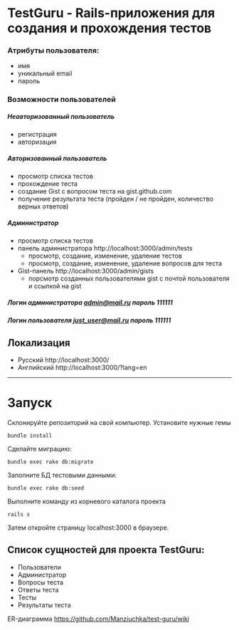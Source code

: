 # TestGuru - Rails-приложения для создания и прохождения тестов

### Атрибуты пользователя:
 - имя
 - уникальный email
 - пароль

### Возможности пользователей
##### Неавторизованный пользователь
 - регистрация
 - авторизация
##### Авторизованный пользователь
 - просмотр списка тестов
 - прохождение теста
 - создание Gist с вопросом теста на gist.github.com
 - получение результата теста (пройден / не пройден, количество верных ответов)
##### Администратор
 - просмотр списка тестов
 - панель администратора http://localhost:3000/admin/tests
    - просмотр, создание, изменение, удаление тестов
    - просмотр, создание, изменение, удаление вопросов для теста  
 - Gist-панель http://localhost:3000/admin/gists
    - порсмотр созданных пользователями gist с почтой пользователя и ссылкой на gist
    
    
##### Логин администратора  admin@mail.ru пароль 111111
##### Логин пользователя just_user@mail.ru пароль 111111
    
    
## Локализация
- Русский http://localhost:3000/
- Английский http://localhost:3000/?lang=en

***
# Запуск
Склонируйте репозиторий на свой компьютер.
Установите нужные гемы
```
bundle install
```
Сделайте миграцию:
```
bundle exec rake db:migrate
```
Заполните БД тестовыми данными:
```
bundle exec rake db:seed
```
Выполните команду из корневого каталога проекта 
```
rails s
```
Затем откройте страницу localhost:3000 в браузере.

## Список сущностей для проекта TestGuru:

* Пользователи
* Администратор
* Вопросы теста
* Ответы теста
* Тесты
* Результаты теста

ER-диаграмма 
https://github.com/Manziuchka/test-guru/wiki

